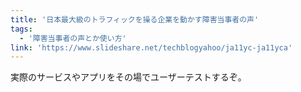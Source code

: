 ```yaml
---
title: '日本最大級のトラフィックを操る企業を動かす障害当事者の声'
tags:
  - '障害当事者の声とか使い方'
link: 'https://www.slideshare.net/techblogyahoo/ja11yc-ja11yca'
---
```


実際のサービスやアプリをその場でユーザーテストするぞ。
